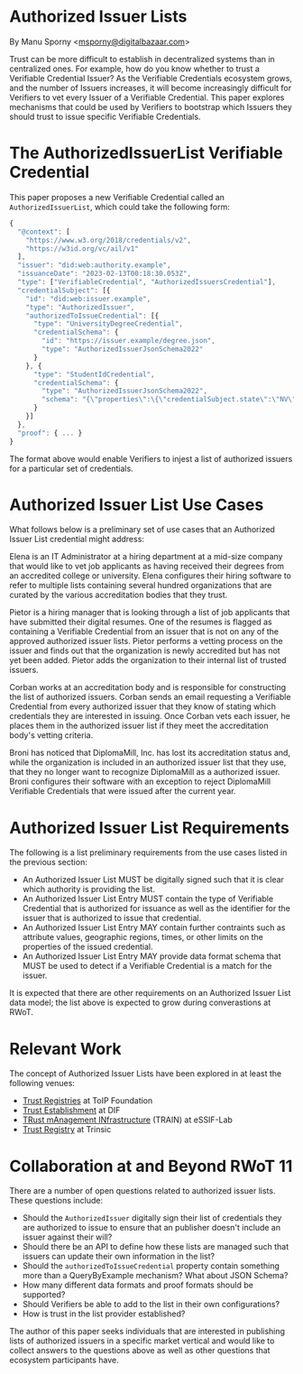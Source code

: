 Authorized Issuer Lists
=======================

By Manu Sporny &lt;msporny@digitalbazaar.com&gt;

Trust can be more difficult to establish in decentralized systems than in
centralized ones. For example, how do you know whether to trust a Verifiable
Credential Issuer? As the Verifiable Credentials ecosystem grows, and the number
of Issuers increases, it will become increasingly difficult for Verifiers to vet
every Issuer of a Verifiable Credential. This paper explores mechanisms that
could be used by Verifiers to bootstrap which Issuers they should trust to issue
specific Verifiable Credentials.

The AuthorizedIssuerList Verifiable Credential
==============================================

This paper proposes a new Verifiable Credential called an
`AuthorizedIssuerList`, which could take the following form:

```javascript
{
  "@context": [
    "https://www.w3.org/2018/credentials/v2",
    "https://w3id.org/vc/ail/v1"
  ],
  "issuer": "did:web:authority.example",
  "issuanceDate": "2023-02-13T00:18:30.053Z",
  "type": ["VerifiableCredential", "AuthorizedIssuersCredential"],
  "credentialSubject": [{
    "id": "did:web:issuer.example",
    "type": "AuthorizedIssuer",
    "authorizedToIssueCredential": [{
      "type": "UniversityDegreeCredential",
      "credentialSchema": {
        "id": "https://issuer.example/degree.json",
        "type": "AuthorizedIssuerJsonSchema2022"
      }
    }, {
      "type": "StudentIdCredential",
      "credentialSchema": {
        "type": "AuthorizedIssuerJsonSchema2022",
        "schema": "{\"properties\":\{\"credentialSubject.state\":\"NV\"}}"
      }
    }]
  },
  "proof": { ... }
}
```

The format above would enable Verifiers to injest a list of authorized issuers
for a particular set of credentials.

Authorized Issuer List Use Cases
================================

What follows below is a preliminary set of use cases that an Authorized Issuer
List credential might address:

Elena is an IT Administrator at a hiring department at a mid-size company that
would like to vet job applicants as having received their degrees from an
accredited college or university. Elena configures their hiring software to
refer to multiple lists containing several hundred organizations that are
curated by the various accreditation bodies that they trust.

Pietor is a hiring manager that is looking through a list of job applicants that
have submitted their digital resumes. One of the resumes is flagged as
containing a Verifiable Credential from an issuer that is not on any of the
approved authorized issuer lists. Pietor performs a vetting process on the
issuer and finds out that the organization is newly accredited but has not yet
been added. Pietor adds the organization to their internal list of trusted
issuers.

Corban works at an accreditation body and is responsible for constructing the
list of authorized issuers. Corban sends an email requesting a Verifiable
Credential from every authorized issuer that they know of stating which
credentials they are interested in issuing. Once Corban vets each issuer, he
places them in the authorized issuer list if they meet the accreditation body's
vetting criteria.

Broni has noticed that DiplomaMill, Inc. has lost its accreditation status and,
while the organization is included in an authorized issuer list that they use,
that they no longer want to recognize DiplomaMill as a authorized issuer. Broni
configures their software with an exception to reject DiplomaMill Verifiable
Credentials that were issued after the current year.

Authorized Issuer List Requirements
===================================

The following is a list preliminary requirements from the use cases listed in
the previous section:

* An Authorized Issuer List MUST be digitally signed such that it is clear which
  authority is providing the list.
* An Authorized Issuer List Entry MUST contain the type of Verifiable Credential
  that is authorized for issuance as well as the identifier for the issuer that
  is authorized to issue that credential.
* An Authorized Issuer List Entry MAY contain further contraints such as
  attribute values, geographic regions, times, or other limits on the properties
  of the issued credential.
* An Authorized Issuer List Entry MAY provide data format schema that MUST be
  used to detect if a Verifiable Credential is a match for the issuer.

It is expected that there are other requirements on an Authorized Issuer List data model; the list above is expected to grow during converastions at RWoT.

Relevant Work
=============

The concept of Authorized Issuer Lists have been explored in at least the
following venues:

- [Trust Registries](https://wiki.trustoverip.org/display/HOME/ToIP+Trust+Registry+Protocol+Specification) at ToIP Foundation
- [Trust Establishment](https://identity.foundation/trust-establishment/#trust-establishment-using-the-) at DIF
- [TRust mAnagement INfrastructure](https://essif-lab.eu/essif-train-by-fraunhofer-gesellschaft/) (TRAIN) at eSSIF-Lab
- [Trust Registry](https://gitlab.grnet.gr/essif-lab/infrastructure_3/trinsic/trust-reg#interoperabilty) at Trinsic

Collaboration at and Beyond RWoT 11
===================================

There are a number of open questions related to authorized issuer lists. These
questions include:

* Should the `AuthorizedIssuer` digitally sign their list of credentials they
  are authorized to issue to ensure that an publisher doesn't include an issuer
  against their will?
* Should there be an API to define how these lists are managed such that issuers
  can update their own information in the list?
* Should the `authorizedToIssueCredential` property contain something more than
  a QueryByExample mechanism? What about JSON Schema?
* How many different data formats and proof formats should be supported?
* Should Verifiers be able to add to the list in their own configurations?
* How is trust in the list provider established?

The author of this paper seeks individuals that are interested in publishing
lists of authorized issuers in a specific market vertical and would like to
collect answers to the questions above as well as other questions that ecosystem
participants have.
